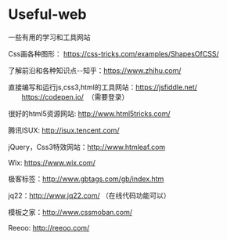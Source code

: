 # Useful-web
一些有用的学习和工具网站

Css画各种图形： https://css-tricks.com/examples/ShapesOfCSS/

了解前沿和各种知识点--知乎：https://www.zhihu.com/

直接编写和运行js,css3,html的工具网站：https://jsfiddle.net/
                                    https://codepen.io/  （需要登录）

很好的html5资源网站: http://www.html5tricks.com/

腾讯ISUX: http://isux.tencent.com/

jQuery，Css3特效网站：http://www.htmleaf.com

Wix: https://www.wix.com/

极客标签：http://www.gbtags.com/gb/index.htm

jq22：http://www.jq22.com/ （在线代码功能可以）

模板之家：http://www.cssmoban.com/

Reeoo: http://reeoo.com/

